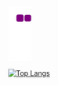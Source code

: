 ![snake gif](https://github.com/L3oJr/L3oJr/blob/output/github-contribution-grid-snake.gif)

[![Top Langs](https://github-readme-stats.vercel.app/api/top-langs/?username=L3oJr)](https://github.com/anuraghazra/github-readme-stats)

